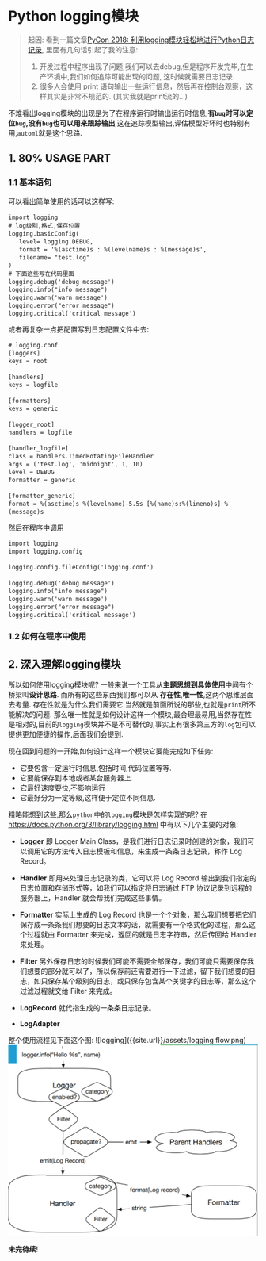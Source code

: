 # Python logging模块
> 起因: 看到一篇文章[PyCon 2018: 利用logging模块轻松地进行Python日志记录](https://juejin.im/post/5b13fdd0f265da6e0b6ff3dd), 里面有几句话引起了我的注意:
> 1. 开发过程中程序出现了问题,我们可以去debug,但是程序开发完毕,在生产环境中,我们如何追踪可能出现的问题, 这时候就需要日志记录.
> 2. 很多人会使用 print 语句输出一些运行信息，然后再在控制台观察，这样其实是非常不规范的. (其实我就是print流的...)

不难看出logging模块的出现是为了在程序运行时输出运行时信息,**有`bug`时可以定位`bug`,没有`bug`也可以用来跟踪输出**,这在追踪模型输出,评估模型好坏时也特别有用,`automl`就是这个思路.

## 1. 80% USAGE PART

### 1.1 基本语句
可以看出简单使用的话可以这样写:
```
import logging
# log级别,格式,保存位置
logging.basicConfig(
   level= logging.DEBUG,
   format = '%(asctime)s : %(levelname)s : %(message)s',
   filename= "test.log"
)   
# 下面这些写在代码里面
logging.debug('debug message')
logging.info("info message")
logging.warn('warn message')
logging.error("error message")
logging.critical('critical message')
```
或者再复杂一点把配置写到日志配置文件中去:
```
# logging.conf
[loggers]
keys = root

[handlers]
keys = logfile

[formatters]
keys = generic

[logger_root]
handlers = logfile

[handler_logfile]
class = handlers.TimedRotatingFileHandler
args = ('test.log', 'midnight', 1, 10)
level = DEBUG
formatter = generic

[formatter_generic]
format = %(asctime)s %(levelname)-5.5s [%(name)s:%(lineno)s] %(message)s
```
然后在程序中调用
```
import logging
import logging.config

logging.config.fileConfig('logging.conf')

logging.debug('debug message')
logging.info("info message")
logging.warn('warn message')
logging.error("error message")
logging.critical('critical message')
```

### 1.2 如何在程序中使用


## 2. 深入理解logging模块
所以如何使用logging模块呢? 一般来说一个工具从**主题思想到具体使用**中间有个桥梁叫**设计思路**. 而所有的这些东西我们都可以从 **存在性**,**唯一性**,这两个思维层面去考量. 存在性就是为什么我们需要它,当然就是前面所说的那些,也就是`print`所不能解决的问题. 那么唯一性就是如何设计这样一个模块,最合理最易用,当然存在性是相对的,目前的`logging`模块并不是不可替代的,事实上有很多第三方的`log`包可以提供更加便捷的操作,后面我们会提到.

现在回到问题的一开始,如何设计这样一个模块它要能完成如下任务:
- 它要包含一定运行时信息,包括时间,代码位置等等.
- 它要能保存到本地或者某台服务器上.
- 它最好速度要快,不影响运行
- 它最好分为一定等级,这样便于定位不同信息.
  
粗略能想到这些,那么`python`中的`logging`模块是怎样实现的呢?
在 https://docs.python.org/3/library/logging.html 中有以下几个主要的对象:
- **Logger** 即 Logger Main Class，是我们进行日志记录时创建的对象，我们可以调用它的方法传入日志模板和信息，来生成一条条日志记录，称作 Log Record。
- **Handler** 即用来处理日志记录的类，它可以将 Log Record 输出到我们指定的日志位置和存储形式等，如我们可以指定将日志通过 FTP 协议记录到远程的服务器上，Handler 就会帮我们完成这些事情。
- **Formatter**  实际上生成的 Log Record 也是一个个对象，那么我们想要把它们保存成一条条我们想要的日志文本的话，就需要有一个格式化的过程，那么这个过程就由 Formatter 来完成，返回的就是日志字符串，然后传回给 Handler 来处理。   
- **Filter** 另外保存日志的时候我们可能不需要全部保存，我们可能只需要保存我们想要的部分就可以了，所以保存前还需要进行一下过滤，留下我们想要的日志，如只保存某个级别的日志，或只保存包含某个关键字的日志等，那么这个过滤过程就交给 Filter 来完成。
- **LogRecord** 就代指生成的一条条日志记录。

- **LogAdapter**

整个使用流程见下面这个图:
![logging]({{site.url}}/assets/logging flow.png)
![](../assets/logging&#32;flow.png)

**未完待续**!